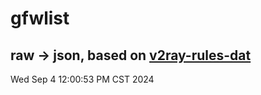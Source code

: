 # gfwlist
## raw -> json, based on [v2ray-rules-dat](https://github.com/Loyalsoldier/v2ray-rules-dat)
Wed Sep  4 12:00:53 PM CST 2024

